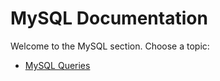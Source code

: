 # MySQL Documentation

Welcome to the MySQL section. Choose a topic:

- [MySQL Queries](./queries.md)
<!-- - [MySQL Optimization](./optimization.md) -->